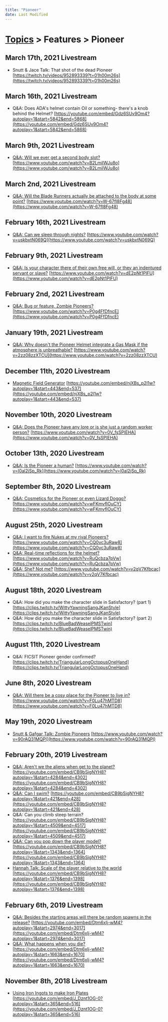 ```yaml
---
title: "Pioneer"
date: Last Modified
---
```

# [Topics](../../topics.md) > Features > Pioneer

## March 17th, 2021 Livestream
* Snutt & Jace Talk: That shot of the dead Pioneer [https://twitch.tv/videos/952893339?t=01h00m26s](https://twitch.tv/videos/952893339?t=01h00m26s)

## March 16th, 2021 Livestream
* Q&A: Does ADA's helmet contain Oil or something- there's a knob behind the Helmet? [https://youtube.com/embed/Gdz6SUv9Om4?autoplay=1&start=5842&end=5868](https://youtube.com/embed/Gdz6SUv9Om4?autoplay=1&start=5842&end=5868)

## March 9th, 2021 Livestream
* [Q&A: Will we ever get a second body slot?](../../transcriptions/yt-B2LmiIWJu8o.md) [https://www.youtube.com/watch?v=B2LmiIWJu8o](https://www.youtube.com/watch?v=B2LmiIWJu8o)

## March 2nd, 2021 Livestream
* [Q&A: Will the Blade Runners actually be attached to the body at some point?](../../transcriptions/yt-W-67fl8Fg48.md) [https://www.youtube.com/watch?v=W-67fl8Fg48](https://www.youtube.com/watch?v=W-67fl8Fg48)

## February 16th, 2021 Livestream
* [Q&A: Can we sleep through nights?](../../transcriptions/yt-uskbxtN069Q.md) [https://www.youtube.com/watch?v=uskbxtN069Q](https://www.youtube.com/watch?v=uskbxtN069Q)

## February 9th, 2021 Livestream
* [Q&A: Is your character there of their own free will, or they an indentured servant or slave?](../../transcriptions/yt-dE2pNt1PlFU.md) [https://www.youtube.com/watch?v=dE2pNt1PlFU](https://www.youtube.com/watch?v=dE2pNt1PlFU)

## February 2nd, 2021 Livestream
* [Q&A: Bug or feature, Zombie Pioneers?](../../transcriptions/yt-P0g4FfDfncE.md) [https://www.youtube.com/watch?v=P0g4FfDfncE](https://www.youtube.com/watch?v=P0g4FfDfncE)

## January 19th, 2021 Livestream
* [Q&A: Why doesn't the Pioneer Helmet integrate a Gas Mask if the atmosphere is unbreathable?](../../transcriptions/yt-2zz08zzXTCU.md) [https://www.youtube.com/watch?v=2zz08zzXTCU](https://www.youtube.com/watch?v=2zz08zzXTCU)

## December 11th, 2020 Livestream
* [Magnetic Field Generator](../../transcriptions/yt-njXBs_p2l1w,443.557086,536.9364.md) [https://youtube.com/embed/njXBs_p2l1w?autoplay=1&start=443&end=537](https://youtube.com/embed/njXBs_p2l1w?autoplay=1&start=443&end=537)

## November 10th, 2020 Livestream
* [Q&A: Does the Pioneer have any lore or is she just a random worker person?](../../transcriptions/yt-0V_fsSPIEHA.md) [https://www.youtube.com/watch?v=0V_fsSPIEHA](https://www.youtube.com/watch?v=0V_fsSPIEHA)

## October 13th, 2020 Livestream
* [Q&A: Is the Pioneer a human?](../../transcriptions/yt-I0al2jSp_Rk.md) [https://www.youtube.com/watch?v=I0al2jSp_Rk](https://www.youtube.com/watch?v=I0al2jSp_Rk)

## September 8th, 2020 Livestream
* [Q&A: Cosmetics for the Pioneer or even Lizard Doggo?](../../transcriptions/yt-wFKmvfIOuCY.md) [https://www.youtube.com/watch?v=wFKmvfIOuCY](https://www.youtube.com/watch?v=wFKmvfIOuCY)

## August 25th, 2020 Livestream
* [Q&A: I want to fire Nukes at my rival Pioneers?](../../transcriptions/yt-CQ0vc3uRaw8.md) [https://www.youtube.com/watch?v=CQ0vc3uRaw8](https://www.youtube.com/watch?v=CQ0vc3uRaw8)
* [Q&A: Real-time reflections for the helmet?](../../transcriptions/yt-RuQcbza7pVw.md) [https://www.youtube.com/watch?v=RuQcbza7pVw](https://www.youtube.com/watch?v=RuQcbza7pVw)
* [Q&A: She‽ Not me‽](../../transcriptions/yt-v2qV7Kfbcac.md) [https://www.youtube.com/watch?v=v2qV7Kfbcac](https://www.youtube.com/watch?v=v2qV7Kfbcac)

## August 18th, 2020 Livestream
* Q&A: How did you make the character slide in Satisfactory? (part 1) [https://clips.twitch.tv/WittyYawningSangJKanStyle](https://clips.twitch.tv/WittyYawningSangJKanStyle)
* Q&A: How did you make the character slide in Satisfactory? (part 2) [https://clips.twitch.tv/BlueBadWeaselPMSTwin](https://clips.twitch.tv/BlueBadWeaselPMSTwin)

## August 11th, 2020 Livestream
* Q&A: FICSIT Pioneer gender confirmed? [https://clips.twitch.tv/TriangularLongOctopusOneHand](https://clips.twitch.tv/TriangularLongOctopusOneHand)

## June 8th, 2020 Livestream
* [Q&A: Will there be a cosy place for the Pioneer to live in?](../../transcriptions/yt-F0Lu47hMTD8.md) [https://www.youtube.com/watch?v=F0Lu47hMTD8](https://www.youtube.com/watch?v=F0Lu47hMTD8)

## May 19th, 2020 Livestream
* [Snutt & Gafgar Talk: Zombie Pioneers](../../transcriptions/yt-90rAQ31MQPI.md) [https://www.youtube.com/watch?v=90rAQ31MQPI](https://www.youtube.com/watch?v=90rAQ31MQPI)

## February 20th, 2019 Livestream
* [Q&A: Aren't we the aliens when get to the planet?](../../transcriptions/yt-CB9bSigNYH8,4284.443325,4301.268185.md) [https://youtube.com/embed/CB9bSigNYH8?autoplay=1&start=4284&end=4302](https://youtube.com/embed/CB9bSigNYH8?autoplay=1&start=4284&end=4302)
* [Q&A: Can I swim?](../../transcriptions/yt-CB9bSigNYH8,421.013576,427.456855.md) [https://youtube.com/embed/CB9bSigNYH8?autoplay=1&start=421&end=428](https://youtube.com/embed/CB9bSigNYH8?autoplay=1&start=421&end=428)
* Q&A: Can you climb steep terrain? [https://youtube.com/embed/CB9bSigNYH8?autoplay=1&start=4509&end=4517](https://youtube.com/embed/CB9bSigNYH8?autoplay=1&start=4509&end=4517)
* [Q&A: Can you pop down the player model?](../../transcriptions/yt-CB9bSigNYH8,1343.768866,1363.9333333333334.md) [https://youtube.com/embed/CB9bSigNYH8?autoplay=1&start=1343&end=1364](https://youtube.com/embed/CB9bSigNYH8?autoplay=1&start=1343&end=1364)
* [Hannah Talk: Scale of the player relative to the world](../../transcriptions/yt-CB9bSigNYH8,1376,1397.877607.md) [https://youtube.com/embed/CB9bSigNYH8?autoplay=1&start=1376&end=1398](https://youtube.com/embed/CB9bSigNYH8?autoplay=1&start=1376&end=1398)

## February 6th, 2019 Livestream
* [Q&A: Besides the starting areas,will there be random spawns in the release?](../../transcriptions/yt-Dtm6xIj-wM4,2974.6666666666665,3016.687892.md) [https://youtube.com/embed/Dtm6xIj-wM4?autoplay=1&start=2974&end=3017](https://youtube.com/embed/Dtm6xIj-wM4?autoplay=1&start=2974&end=3017)
* [Q&A: What happens when you die?](../../transcriptions/yt-Dtm6xIj-wM4,1663.964039,1669.29091.md) [https://youtube.com/embed/Dtm6xIj-wM4?autoplay=1&start=1663&end=1670](https://youtube.com/embed/Dtm6xIj-wM4?autoplay=1&start=1663&end=1670)

## November 8th, 2018 Livestream
* [Using Iron Ingots to make Iron Plates](../../transcriptions/yt-J_Dznt1OG-0,365.9656,515.824177.md) [https://youtube.com/embed/J_Dznt1OG-0?autoplay=1&start=365&end=516](https://youtube.com/embed/J_Dznt1OG-0?autoplay=1&start=365&end=516)
